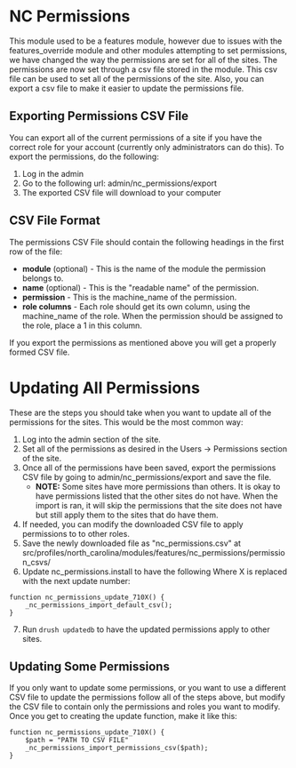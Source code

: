 NC Permissions
==============

This module used to be a features module, however due to issues with the
features_override module and other modules attempting to set permissions, we
have changed the way the permissions are set for all of the sites.  The
permissions are now set through a csv file stored in the module.  This csv file
can be used to set all of the permissions of the site.  Also, you can export
a csv file to make it easier to update the permissions file.

Exporting Permissions CSV File
------------------------------

You can export all of the current permissions of a site if you have the correct
role for your account (currently only administrators can do this).  To export
the permissions, do the following:

 1.  Log in the admin
 2.  Go to the following url: admin/nc_permissions/export
 3.  The exported CSV file will download to your computer

CSV File Format
---------------

The permissions CSV File should contain the following headings in the first row
of the file:

 * **module** (optional) - This is the name of the module the permission belongs
    to.
 * **name** (optional) - This is the "readable name" of the permission.
 * **permission** - This is the machine_name of the permission.
 * **role columns** - Each role should get its own column, using the
    machine_name of the role. When the permission should be assigned to the
    role, place a 1 in this column.

If you export the permissions as mentioned above you will get a properly formed
CSV file.

Updating All Permissions
========================

These are the steps you should take when you want to update all of the
permissions for the sites.  This would be the most common way:

1.  Log into the admin section of the site.
2.  Set all of the permissions as desired in the Users -> Permissions section
    of the site.
3.  Once all of the permissions have been saved, export the permissions CSV
    file by going to admin/nc_permissions/export and save the file.
    * **NOTE:** Some sites have more permissions than others.  It is okay to
        have permissions listed that the other sites do not have.  When the
        import is ran, it will skip the permissions that the site does not
        have but still apply them to the sites that do have them.
4.  If needed, you can modify the downloaded CSV file to apply permissions to
    to other roles.
5.  Save the newly downloaded file as "nc_permissions.csv" at
    src/profiles/north_carolina/modules/features/nc_permissions/permission_csvs/
6.  Update nc_permissions.install to have the following Where X is replaced
    with the next update number:
```
function nc_permissions_update_710X() {
    _nc_permissions_import_default_csv();
}
```
7.  Run `drush updatedb` to have the updated permissions apply to other sites.

Updating Some Permissions
-------------------------
If you only want to update some permissions, or you want to use a different CSV
file to update the permissions follow all of the steps above, but modify the
CSV file to contain only the permissions and roles you want to modify. Once you
get to creating the update function, make it like this:
```
function nc_permissions_update_710X() {
    $path = "PATH TO CSV FILE"
    _nc_permissions_import_permissions_csv($path);
}
```
